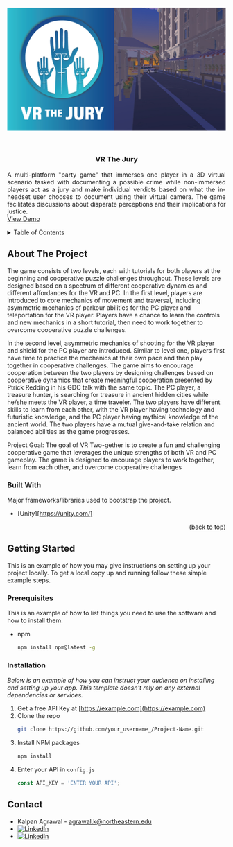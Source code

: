 <!-- Improved compatibility of back to top link: See: https://github.com/othneildrew/Best-README-Template/pull/73 -->
<a name="readme-top"></a>
<!--
*** Thanks for checking out the Best-README-Template. If you have a suggestion
*** that would make this better, please fork the repo and create a pull request
*** or simply open an issue with the tag "enhancement".
*** Don't forget to give the project a star!
*** Thanks again! Now go create something AMAZING! :D
-->



<!-- PROJECT SHIELDS -->
<!--
*** I'm using markdown "reference style" links for readability.
*** Reference links are enclosed in brackets [ ] instead of parentheses ( ).
*** See the bottom of this document for the declaration of the reference variables
*** for contributors-url, forks-url, etc. This is an optional, concise syntax you may use.
*** https://www.markdownguide.org/basic-syntax/#reference-style-links
-->
![](Title.jpg)

<!-- PROJECT LOGO -->
<br />
<div align="center">
  <h3 align="center">VR The Jury</h3>
  <p align="justify">
    A multi-platform "party game" that immerses one player in a 3D virtual scenario tasked with documenting a possible crime while non-immersed players act as a jury and make individual verdicts based on what the in-headset user chooses to document using their virtual camera. The game facilitates discussions about disparate perceptions and their implications for justice.
    <br />
    <a href="https://youtu.be/0CD9m4_zrqQ" target="_blank">View Demo</a>
  </p>
</div>

<!-- TABLE OF CONTENTS -->
<details>
  <summary>Table of Contents</summary>
  <ol>
    <li>
      <a href="#about-the-project">About The Project</a>
      <ul>
        <li><a href="#built-with">Built With</a></li>
      </ul>
    </li>
    <li>
      <a href="#getting-started">Getting Started</a>
      <ul>
        <li><a href="#prerequisites">Prerequisites</a></li>
        <li><a href="#installation">Installation</a></li>
      </ul>
    </li>
    <li><a href="#contact">Contact</a></li>
    <li><a href="#acknowledgments">Acknowledgments</a></li>
  </ol>
</details>



<!-- ABOUT THE PROJECT -->
## About The Project

The game consists of two levels, each with tutorials for both players at the beginning and cooperative puzzle challenges throughout. These levels are designed based on a spectrum of different cooperative dynamics and different affordances for the VR and PC. In the first level, players are introduced to core mechanics of movement and traversal, including asymmetric mechanics of parkour abilities for the PC player and teleportation for the VR player. Players have a chance to learn the controls and new mechanics in a short tutorial, then need to work together to overcome cooperative puzzle challenges.

In the second level, asymmetric mechanics of shooting for the VR player and shield for the PC player are introduced. Similar to level one, players first have time to practice the mechanics at their own pace and then play together in cooperative challenges. The game aims to encourage cooperation between the two players by designing challenges based on cooperative dynamics that create meaningful cooperation presented by Ptrick Redding in his GDC talk with the same topic. The PC player, a treasure hunter, is searching for treasure in ancient hidden cities while he/she meets the VR player, a time traveler. The two players have different skills to learn from each other, with the VR player having technology and futuristic knowledge, and the PC player having mythical knowledge of the ancient world. The two players have a mutual give-and-take relation and balanced abilities as the game progresses.

Project Goal: The goal of VR Two-gether is to create a fun and challenging cooperative game that leverages the unique strengths of both VR and PC gameplay. The game is designed to encourage players to work together, learn from each other, and overcome cooperative challenges

### Built With

Major frameworks/libraries used to bootstrap the project.

* [Unity][https://unity.com/]


<p align="right">(<a href="#readme-top">back to top</a>)</p>



<!-- GETTING STARTED -->
## Getting Started

This is an example of how you may give instructions on setting up your project locally.
To get a local copy up and running follow these simple example steps.

### Prerequisites

This is an example of how to list things you need to use the software and how to install them.
* npm
  ```sh
  npm install npm@latest -g
  ```

### Installation

_Below is an example of how you can instruct your audience on installing and setting up your app. This template doesn't rely on any external dependencies or services._

1. Get a free API Key at [https://example.com](https://example.com)
2. Clone the repo
   ```sh
   git clone https://github.com/your_username_/Project-Name.git
   ```
3. Install NPM packages
   ```sh
   npm install
   ```
4. Enter your API in `config.js`
   ```js
   const API_KEY = 'ENTER YOUR API';
   ```

<!-- CONTACT -->
## Contact

* Kalpan Agrawal - agrawal.k@northeastern.edu
* [![LinkedIn][linkedin-shield]][linkedin-url]
* [![LinkedIn][portfolioIcon-url]][portfolio-url]

<!-- MARKDOWN LINKS & IMAGES -->
<!-- https://www.markdownguide.org/basic-syntax/#reference-style-links -->
[linkedin-shield]: https://img.shields.io/badge/-LinkedIn-black.svg?style=for-the-badge&logo=linkedin&colorB=555
[linkedin-url]: https://www.linkedin.com/in/kp-ag/
[product-screenshot]: images/screenshot.png
[Next.js]: https://img.shields.io/badge/next.js-000000?style=for-the-badge&logo=nextdotjs&logoColor=white
[Next-url]: https://nextjs.org/
[portfolioIcon-url]: https://img.shields.io/badge/-Portfolio-brightgreen
[portfolio-url]: https://kalpan-ag.github.io/

